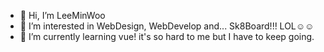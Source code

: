 - 👋 Hi, I’m LeeMinWoo
- 👀 I’m interested in WebDesign, WebDevelop and... Sk8Board!!! LOL☺☺
- 🌱 I’m currently learning vue! it's so hard to me but I have to keep going.

<!---
walkingcabbage/walkingcabbage is a ✨ special ✨ repository because its `README.md` (this file) appears on your GitHub profile.
You can click the Preview link to take a look at your changes.
--->
